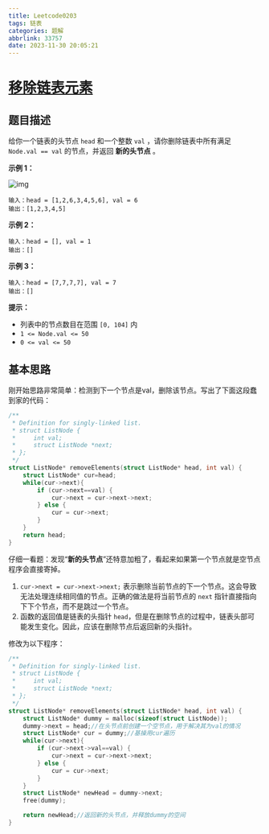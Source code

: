 ```yaml
---
title: Leetcode0203
tags: 链表
categories: 题解
abbrlink: 33757
date: 2023-11-30 20:05:21
---
```


# [移除链表元素](https://leetcode.cn/problems/remove-linked-list-elements/)

## 题目描述

给你一个链表的头节点 `head` 和一个整数 `val` ，请你删除链表中所有满足 `Node.val == val` 的节点，并返回 **新的头节点** 。

<!--more-->

 

**示例 1：**

![img](https://assets.leetcode.com/uploads/2021/03/06/removelinked-list.jpg)

```
输入：head = [1,2,6,3,4,5,6], val = 6
输出：[1,2,3,4,5]
```

**示例 2：**

```
输入：head = [], val = 1
输出：[]
```

**示例 3：**

```
输入：head = [7,7,7,7], val = 7
输出：[]
```

 

**提示：**

- 列表中的节点数目在范围 `[0, 104]` 内
- `1 <= Node.val <= 50`
- `0 <= val <= 50`



## 基本思路

刚开始思路非常简单：检测到下一个节点是val，删除该节点。写出了下面这段蠢到家的代码：

```c
/**
 * Definition for singly-linked list.
 * struct ListNode {
 *     int val;
 *     struct ListNode *next;
 * };
 */
struct ListNode* removeElements(struct ListNode* head, int val) {
    struct ListNode* cur=head;
    while(cur->next){
        if (cur->next==val) {
            cur->next = cur->next->next;
        } else {
            cur = cur->next;
        }
    }
    return head;
}

```

仔细一看题：发现“**新的头节点**”还特意加粗了，看起来如果第一个节点就是空节点程序会直接寄掉。

1. `cur->next = cur->next->next;` 表示删除当前节点的下一个节点。这会导致无法处理连续相同值的节点。正确的做法是将当前节点的 `next` 指针直接指向下下个节点，而不是跳过一个节点。
2. 函数的返回值是链表的头指针 `head`，但是在删除节点的过程中，链表头部可能发生变化。因此，应该在删除节点后返回新的头指针。

修改为以下程序：

```c
/**
 * Definition for singly-linked list.
 * struct ListNode {
 *     int val;
 *     struct ListNode *next;
 * };
 */
struct ListNode* removeElements(struct ListNode* head, int val) {
    struct ListNode* dummy = malloc(sizeof(struct ListNode));
    dummy->next = head;//在头节点前创建一个空节点，用于解决其为val的情况
    struct ListNode* cur = dummy;//基操用cur遍历
    while(cur->next){
        if (cur->next->val==val) {
            cur->next = cur->next->next;
        } else {
            cur = cur->next;
        }
    }
    struct ListNode* newHead = dummy->next;
    free(dummy);

    return newHead;//返回新的头节点，并释放dummy的空间
}


```


